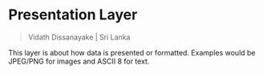 # Presentation Layer

> Vidath Dissanayake | Sri Lanka

This layer is about how data is presented or formatted. Examples would be JPEG/PNG for images and ASCII 8 for text.